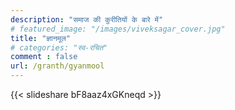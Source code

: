 ```yaml
---
description: "समाज की कुरीतियों के बारे में"
# featured_image: "/images/viveksagar_cover.jpg"
title: "ज्ञानमूल"
# categories: "स्व-रचित"
comment : false
url: /granth/gyanmool
---
```


{{< slideshare bF8aaz4xGKneqd >}}